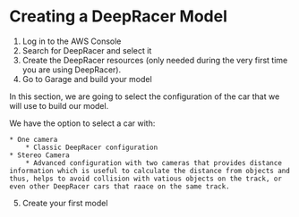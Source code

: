 # Creating a DeepRacer Model

1. Log in to the AWS Console
2. Search for DeepRacer and select it
3. Create the DeepRacer resources (only needed during the very first time you are using DeepRacer).
4. Go to Garage and build your model  

In this section, we are going to select the configuration of the car that we will use to build our model.  

We have the option to select a car with:

	* One camera
		* Classic DeepRacer configuration
	* Stereo Camera
		* Advanced configuration with two cameras that provides distance information which is useful to calculate the distance from objects and thus, helps to avoid collision with vatious objects on the track, or even other DeepRacer cars that raace on the same track.

5. Create your first model 
